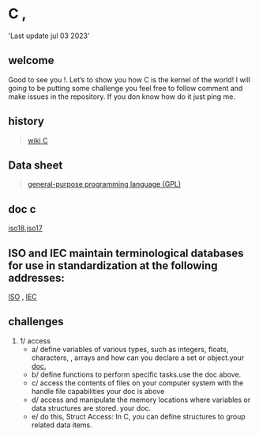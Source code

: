 # C ,
'Last update jul 03 2023'
## welcome
Good to see you !. Let’s to show you how C is the kernel of the world! I will going to be putting some challenge you feel free to follow comment and make issues in the repository. If you don know how do it just ping me. 
## history
> <a href="https://en.wikipedia.org/wiki/C_(programming_language)">wiki C</a>
## Data sheet
> <a href="https://en.wikipedia.org/wiki/General-purpose_programming_language">general-purpose programming language (GPL)</a>
## doc c
<a href="https://www.iso.org/standard/74528.html">iso18</a>,<a href="https://www.open-std.org/jtc1/sc22/wg14/www/docs/n2310.pdf">iso17</a>
## ISO and IEC maintain terminological databases for use in standardization at the following addresses:
<a href="https://www.iso.org/obp">ISO</a> , <a href="http://www.electropedia.org/">IEC</a>
## challenges
1. 1/ access
   - a/ define variables of various types, such as integers, floats, characters, , arrays and how can you declare a set or object.your <a href="https://www.open-std.org/jtc1/sc22/wg14/www/docs/n2310.pdf">doc.</a>
   - b/ define functions to perform specific tasks.use the doc above.
   - c/ access the contents of files on your computer system with the handle file capabilities your doc is above
   - d/ access and manipulate the memory locations where variables or data structures are stored. your doc.
   - e/ do this, Struct Access: In C, you can define structures to group related data items.
